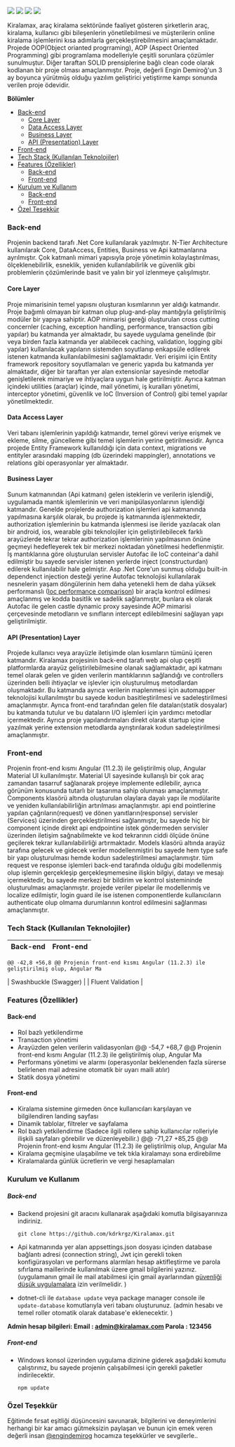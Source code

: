 ![](https://img.shields.io/github/issues/kdrkrgz/Kiralamax) ![](https://img.shields.io/github/forks/kdrkrgz/Kiralamax) ![](https://img.shields.io/github/stars/kdrkrgz/Kiralamax) ![](https://img.shields.io/github/license/kdrkrgz/Kiralamax) 

Kiralamax, araç kiralama sektöründe faaliyet gösteren şirketlerin araç, kiralama, kullanıcı gibi bileşenlerin yönetilebilmesi ve müşterilerin online kiralama işlemlerini kısa adımlarla gerçekleştirebilmesini amaçlamaktadır. Projede OOP(Object orianted progrraming), AOP (Aspect Oriented Programming) gibi programlama modelleriyle çeşitli sorunlara çözümler sunulmuştur. Diğer taraftan SOLID prensiplerine bağlı clean code olarak kodlanan bir proje olması amaçlanmıştır.  Proje, değerli Engin Demiroğ'un 3 ay boyunca yürütmüş olduğu yazılım geliştirici yetiştirme kampı sonunda verilen proje ödevidir.


**Bölümler**
- [Back-end](#back-end)
  * [Core Layer](#core-layer)
  * [Data Access Layer](#data-access-layer)
  * [Business Layer](#business-layer)
  * [API (Presentation) Layer](#api--presentation--layer)
- [Front-end](#front-end)
- [Tech Stack (Kullanılan Teknolojiler)](#tech-stack--kullan-lan-teknolojiler-)
- [Features (Özellikler)](#features---zellikler-)
  * [Back-end](#back-end-1)
  * [Front-end](#front-end-1)
- [Kurulum ve Kullanım](#kurulum-ve-kullan-m)
    + [Back-end](#back-end-2)
    + [Front-end](#front-end-2)
- [Özel Teşekkür](#özel-teşekkür)



### Back-end
Projenin backend tarafı .Net Core kullanılarak yazılmıştır. N-Tier Architecture kullanılarak Core, DataAccess, Entities, Business ve Api katmanlarına ayrılmıştır. Çok katmanlı mimari yapısıyla proje yönetimin kolaylaştırılması, ölçeklenebilirlik, esneklik, yeniden kullanılabilirlik ve güvenlik gibi problemlerin çözümlerinde basit ve yalın bir yol izlenmeye çalışılmıştır.

#### Core Layer
Proje mimarisinin temel yapısnı oluşturan  kısımlarının yer aldığı katmandır.  Proje bağımlı olmayan bir katman olup plug-and-play mantığıyla geliştirilmiş modüler bir yapıya sahiptir. AOP mimarisi gereği oluşturulan  cross cutting concernler (caching, exception handling, performance, transaction gibi yapılar)  bu katmanda yer almaktadır, bu sayede uygulama genelinde (bir veya birden fazla katmanda yer alabilecek caching, validation, logging gibi yapılar) kullanılacak yapıların sistemden soyutlanıp enkapsüle edilerek istenen katmanda kullanılabilmesini sağlamaktadır. Veri erişimi için Entity framework repository soyutlamaları ve generic yapıda bu katmanda yer almaktadır, diğer bir taraftan yer alan extensionlar sayesinde metodlar genişletilerek mimariye ve ihtiyaçlara uygun hale getirilmiştir. Ayrıca katman içindeki utilities (araçlar) içinde, mail yönetimi, iş kuralları yönetimi, interceptor yönetimi, güvenlik ve IoC (Inversion of Control) gibi temel yapılar yönetilmektedir.

#### Data Access Layer
Veri tabanı işlemlerinin yapıldığı katmandır, temel görevi veriye erişmek ve ekleme, silme, güncelleme gibi temel işlemlerin yerine getirilmesidir. Ayrıca projede Entity Framework kullanıldığı için data context, migrations ve entityler arasındaki mapping (db üzerindeki mappingler), annotations ve relations gibi operasyonlar yer almaktadır.

#### Business Layer
Sunum katmanından (Api katmanı) gelen isteklerin ve verilerin işlendiği, uygulamada mantık işlemlerinin ve veri manipülasyonlarının işlendiği katmandır.  Genelde projelerde authorization işlemleri api katmanında yapılmasına karşılık olarak, bu projede iş katmanında işlenmektedir, authorization işlemlerinin bu katmanda işlenmesi ise ileride yazılacak olan bir android, ios, wearable gibi teknolojiler için geliştirilebilecek farklı arayüzlerde tekrar tekrar authorization işlemlerinin yapılmasının önüne geçmeyi hedefleyerek tek bir merkezi noktadan yönetilmesi hedeflenmiştir. İş mantıklarına göre oluşturulan servisler Autofac ile IoC conteinar'a dahil edilmiştir bu sayede servisler istenen yerlerde inject (constructurdan) edilerek kullanılabilir hale gelmiştir. Asp .Net Core'un sunmuş olduğu built-in dependenct injection desteği yerine Autofac teknolojisi kullanılarak nesnelerin yaşam döngülerinin hem daha yetenekli hem de daha yüksek performanslı ([Ioc performance comparison](https://github.com/danielpalme/IocPerformance "Ioc performance comparison")) bir araçla kontrol edilmesi amaçlanmış ve kodda basitlik ve sadelik sağlanmıştır, bunlara ek olarak Autofac ile gelen castle dynamic proxy sayesinde AOP mimarisi çerçevesinde  metodların ve sınıfların intercept edilebilmesini sağlayan yapı geliştirilmiştir.

#### API (Presentation) Layer
Projede kullanıcı veya arayüzle iletişimde olan kısımların tümünü içeren katmandır. Kiralamax projesinin back-end tarafı web api olup çeşitli platformlarda arayüz geliştirilebilmesine olanak sağlamaktadır, api katmanı temel olarak gelen ve giden verilerin mantıklarının sağlandığı ve controllers üzerinden belli ihtiyaçlar ve işlevler için oluşturulmuş metodlardan oluşmaktadır. Bu katmanda ayrıca verilerin maplenmesi için automapper teknolojisi kullanılmıştır bu sayede kodun basitleştirilmesi ve sadeleştirilmesi amaçlanmıştır. Ayrıca front-end tarafından gelen file dataları(statik dosyalar) bu katmanda tutulur ve bu dataların I/O işlemleri için yardımcı metodlar içermektedir. Ayrıca proje yapılandırmaları direkt olarak startup içine yazılmak yerine extension metodlarda ayrıştırılarak kodun sadeleştirilmesi amaçlanmıştır.


### Front-end
Projenin front-end kısmı Angular (11.2.3) ile geliştirilmiş olup, Angular Material UI kullanılmıştır. Material UI sayesinde kullanışlı bir çok araç zamandan tasarruf sağlanarak projeye implemente edilebilir, ayrıca görünüm konusunda tutarlı bir tasarıma sahip olunması amaçlanmıştır. Components klasörü altında oluşturulan olaylara dayalı yapı ile modülarite ve yeniden kullanılabilirliğin artırılması amaçlanmıştır. api end pointlerine yapılan çağrıların(request) ve dönen yanıtların(response) servisler (Services) üzerinden  gerçekleştirilmesi sağlanmıştır, bu sayede hiç bir component içinde direkt api endpointine istek göndermeden servisler üzerinden iletişim sağnabilmekte ve kod tekrarının ciddi ölçüde önüne geçilerek tekrar kullanılabilirliği artırmaktadır. Models klasörü altında arayüz tarafına gelecek ve gidecek veriler modellenmiştiri bu sayede hem type safe bir yapı oluşturulması hemde kodun sadeleştirilmesi amaçlanmıştır. tüm request ve response işlemleri back-end tarafında olduğu gibi modellenmiş olup işlemin gerçekleşip gerçekleşmemesine ilişkin bilgiyi, datayı ve mesajı içermektedir, bu sayede merkezi bir bildirim ve kontrol sistemininde oluşturulması amaçlanmıştır. projede veriler pipelar ile modellenmiş ve localize edilmiştir, login guard ile ise istenen componentlerde kullanıcıların authenticate olup olmama durumlarının kontrol edilmesini sağlanması amaçlanmıştır.

### Tech Stack (Kullanılan Teknolojiler)

| Back-end  | Front-end |
| ------------- | ------------- |
	@@ -42,8 +56,8 @@ Projenin front-end kısmı Angular (11.2.3) ile geliştirilmiş olup, Angular Ma
| Swashbuckle (Swagger)  |
| Fluent Validation  |

### Features (Özellikler)
#### Back-end
+ Rol bazlı yetkilendirme
+ Transaction yönetimi
+ Arayüzden gelen verilerin validasyonları
	@@ -54,7 +68,7 @@ Projenin front-end kısmı Angular (11.2.3) ile geliştirilmiş olup, Angular Ma
+ Performans yönetimi ve alarmı (operasyonlar beklenenden fazla sürerse belirlenen mail adresine otomatik bir uyarı maili atılır)
+ Statik dosya yönetimi

#### Front-end
+ Kiralama sistemine girmeden önce kullanıcıları karşılayan ve bilgilendiren landing sayfası
+ Dinamik tablolar, filtreler ve sayfalama
+ Rol bazlı yetkilendirme (Sadece ilgili rollere sahip kullanıcılar rolleriyle ilişkili sayfaları görebilir ve düzenleyebilir.)
	@@ -71,27 +85,25 @@ Projenin front-end kısmı Angular (11.2.3) ile geliştirilmiş olup, Angular Ma
+ Kiralama geçmişine ulaşabilme ve tek tıkla kiralamayı sona erdirebilme
+ Kiralamalarda günlük ücretlerin ve vergi hesaplamaları


### Kurulum ve Kullanım
##### Back-end
+ Backend projesini git aracını kullanarak aşağıdaki komutla bilgisayarınıza indiriniz.

  `git clone https://github.com/kdrkrgz/Kiralamax.git`
+ Api katmanında yer alan appsettings.json dosyası içinden database bağlantı adresi (connection string), Jwt için gerekli token konfigürasyoları ve performans alarmları hesap  aktifleştirme ve parola sıfırlama maillerinde kullanılmak üzere gmail bilgilerini yazınız. (uygulamanın gmail ile mail atabilmesi için gmail ayarlarından [güvenliği düşük uygulamalara](https://support.google.com/accounts/answer/6010255 "güvenliği düşük uygulamalara") izin verilmelidir. )
+ dotnet-cli ile `database update` veya package manager console ile `update-database` komutlarıyla veri tabanı oluşturunuz. (admin hesabı ve temel roller otomatik olarak database'e eklenecektir. )

**Admin hesap bilgileri: 
Email : admin@kiralamax.com 
Parola : 123456**

##### Front-end
+ Windows konsol üzerinden uygulama dizinine giderek aşağıdaki komutu çalıştırınız, bu sayede projenin çalışabilmesi için gerekli paketler indirilecektir.

  `npm update
`


### Özel Teşekkür
Eğitimde fırsat eşitliği düşüncesini savunarak, bilgilerini ve deneyimlerini herhangi bir kar amacı gütmeksizin paylaşan  ve bunun için emek veren değerli insan [@engindemirog](https://github.com/engindemirog "@engindemirog") hocamıza teşekkürler ve sevgilerle..
